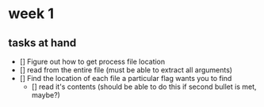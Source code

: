 # week 1
## tasks at hand
* [] Figure out how to get process file location
* [] read from the entire file (must be able to extract all arguments)
* [] Find the location of each file a particular flag wants you to find
    * [] read it's contents (should be able to do this if second bullet is met, maybe?)
